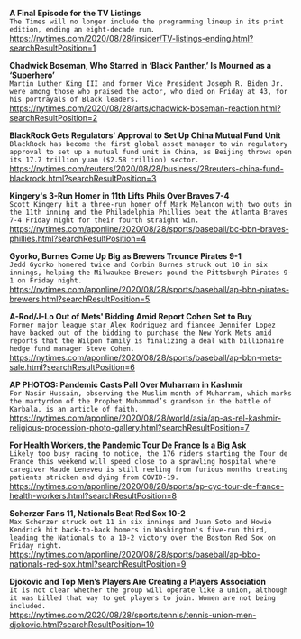 **A Final Episode for the TV Listings**\
`The Times will no longer include the programming lineup in its print edition, ending an eight-decade run.`\
https://nytimes.com/2020/08/28/insider/TV-listings-ending.html?searchResultPosition=1

**Chadwick Boseman, Who Starred in ‘Black Panther,’ Is Mourned as a ‘Superhero’**\
`Martin Luther King III and former Vice President Joseph R. Biden Jr. were among those who praised the actor, who died on Friday at 43, for his portrayals of Black leaders.`\
https://nytimes.com/2020/08/28/arts/chadwick-boseman-reaction.html?searchResultPosition=2

**BlackRock Gets Regulators' Approval to Set Up China Mutual Fund Unit**\
`BlackRock has become the first global asset manager to win regulatory approval to set up a mutual fund unit in China, as Beijing throws open its 17.7 trillion yuan ($2.58 trillion) sector.`\
https://nytimes.com/reuters/2020/08/28/business/28reuters-china-fund-blackrock.html?searchResultPosition=3

**Kingery's 3-Run Homer in 11th Lifts Phils Over Braves 7-4**\
`Scott Kingery hit a three-run homer off Mark Melancon with two outs in the 11th inning and the Philadelphia Phillies beat the Atlanta Braves 7-4 Friday night for their fourth straight win.`\
https://nytimes.com/aponline/2020/08/28/sports/baseball/bc-bbn-braves-phillies.html?searchResultPosition=4

**Gyorko, Burnes Come Up Big as Brewers Trounce Pirates 9-1**\
`Jedd Gyorko homered twice and Corbin Burnes struck out 10 in six innings, helping the Milwaukee Brewers pound the Pittsburgh Pirates 9-1 on Friday night.`\
https://nytimes.com/aponline/2020/08/28/sports/baseball/ap-bbn-pirates-brewers.html?searchResultPosition=5

**A-Rod/J-Lo Out of Mets' Bidding Amid Report Cohen Set to Buy**\
`Former major league star Alex Rodriguez and fiancee Jennifer Lopez have backed out of the bidding to purchase the New York Mets amid reports that the Wilpon family is finalizing a deal with billionaire hedge fund manager Steve Cohen.`\
https://nytimes.com/aponline/2020/08/28/sports/baseball/ap-bbn-mets-sale.html?searchResultPosition=6

**AP PHOTOS: Pandemic Casts Pall Over Muharram in Kashmir**\
`For Nasir Hussain, observing the Muslim month of Muharram, which marks the martyrdom of the Prophet Muhammad’s grandson in the battle of Karbala, is an article of faith.`\
https://nytimes.com/aponline/2020/08/28/world/asia/ap-as-rel-kashmir-religious-procession-photo-gallery.html?searchResultPosition=7

**For Health Workers, the Pandemic Tour De France Is a Big Ask**\
`Likely too busy racing to notice, the 176 riders starting the Tour de France this weekend will speed close to a sprawling hospital where caregiver Maude Leneveu is still reeling from furious months treating patients stricken and dying from COVID-19. `\
https://nytimes.com/aponline/2020/08/28/sports/ap-cyc-tour-de-france-health-workers.html?searchResultPosition=8

**Scherzer Fans 11, Nationals Beat Red Sox 10-2**\
`Max Scherzer struck out 11 in six innings and Juan Soto and Howie Kendrick hit back-to-back homers in Washington's five-run third, leading the Nationals to a 10-2 victory over the Boston Red Sox on Friday night. `\
https://nytimes.com/aponline/2020/08/28/sports/baseball/ap-bbo-nationals-red-sox.html?searchResultPosition=9

**Djokovic and Top Men’s Players Are Creating a Players Association**\
`It is not clear whether the group will operate like a union, although it was billed that way to get players to join. Women are not being included.`\
https://nytimes.com/2020/08/28/sports/tennis/tennis-union-men-djokovic.html?searchResultPosition=10

